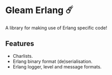 # Gleam Erlang ☄️

A library for making use of Erlang specific code!

## Features

- Charlists.
- Erlang binary format (de)serialisation.
- Erlang logger, level and message formats.
